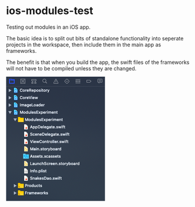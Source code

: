 # ios-modules-test
Testing out modules in an iOS app.

The basic idea is to split out bits of standalone functionality into seperate projects in the workspace, then include them in the main app as frameworks.

The benefit is that when you build the app, the swift files of the frameworks will not have to be compiled unless they are changed.

![project](sc.png)

